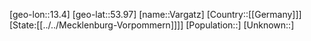 ﻿---
location: [53.97,13.4]
type: City
tags:
- geo/City


SpocWebEntityId: 35212
isDeleted: false
confidential: public

---
[geo-lon::13.4]
[geo-lat::53.97]
[name::Vargatz]
[Country::[[Germany]]]
[State:[[../../Mecklenburg-Vorpommern]]]]
[Population::]
[Unknown::]

